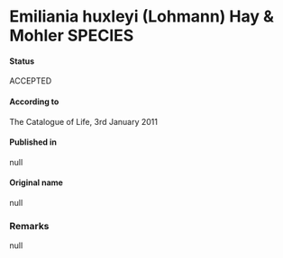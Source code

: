 Emiliania huxleyi (Lohmann) Hay & Mohler SPECIES
=======

#### Status
ACCEPTED

#### According to
The Catalogue of Life, 3rd January 2011

#### Published in
null

#### Original name
null

### Remarks
null